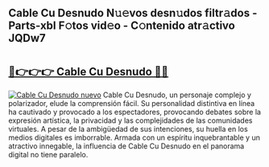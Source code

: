 ## Cable Cu Desnudo N𝚞𝚎vos desn𝚞dos filtr𝚊dos - Parts-xbI F𝚘tos vid𝚎o - C𝚘ntenido atr𝚊ctivo JQDw7

# <h2><a href="http://mb5nh2.tromn.icu/?c=Cable+Cu+Desnudo">🔗👉👉👉 Cable Cu Desnudo 🔗🔗</a></h2>

[![Cable Cu Desnudo nuevo](https://i.imgur.com/pEAQMta.gif)](http://mb5nh2.tromn.icu/?c=Cable+Cu+Desnudo)
Cable Cu Desnudo, un personaje complejo y polarizador, elude la comprensión fácil. Su personalidad distintiva en línea ha cautivado y provocado a los espectadores, provocando debates sobre la expresión artística, la privacidad y las complejidades de las comunidades virtuales. A pesar de la ambigüedad de sus intenciones, su huella en los medios digitales es imborrable. Armada con un espíritu inquebrantable y un atractivo innegable, la influencia de Cable Cu Desnudo en el panorama digital no tiene paralelo.
